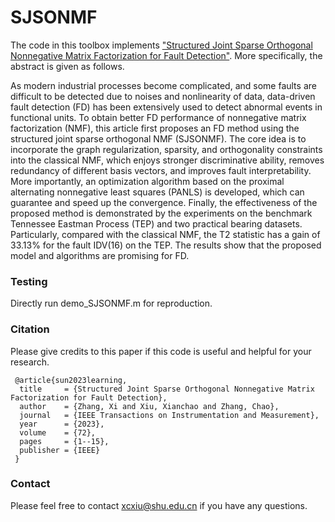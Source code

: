 # SJSONMF

The code in this toolbox implements ["Structured Joint Sparse Orthogonal Nonnegative Matrix Factorization for Fault Detection"](https://ieeexplore.ieee.org/document/10036023). More specifically, the abstract is given as follows. 

As modern industrial processes become complicated, and some faults are difficult to be detected due to noises and nonlinearity of data, data-driven fault detection (FD) has been extensively used to detect abnormal events in functional units. To obtain better FD performance of nonnegative matrix factorization (NMF), this article first proposes an FD method using the structured joint sparse orthogonal NMF (SJSONMF). The core idea is to incorporate the graph regularization, sparsity, and orthogonality constraints into the classical NMF, which enjoys stronger discriminative ability, removes redundancy of different basis vectors, and improves fault interpretability. More importantly, an optimization algorithm based on the proximal alternating nonnegative least squares (PANLS) is developed, which can guarantee and speed up the convergence. Finally, the effectiveness of the proposed method is demonstrated by the experiments on the benchmark Tennessee Eastman Process (TEP) and two practical bearing datasets. Particularly, compared with the classical NMF, the T2 statistic has a gain of 33.13% for the fault IDV(16) on the TEP. The results show that the proposed model and algorithms are promising for FD.




### Testing

Directly run demo_SJSONMF.m for reproduction.

### Citation
Please give credits to this paper if this code is useful and helpful for your research.

     @article{sun2023learning,
      title     = {Structured Joint Sparse Orthogonal Nonnegative Matrix Factorization for Fault Detection},
      author    = {Zhang, Xi and Xiu, Xianchao and Zhang, Chao},
      journal   = {IEEE Transactions on Instrumentation and Measurement},
      year      = {2023},
      volume    = {72},
      pages     = {1--15},
      publisher = {IEEE}
     }


### Contact 
Please feel free to contact xcxiu@shu.edu.cn if you have any questions.











